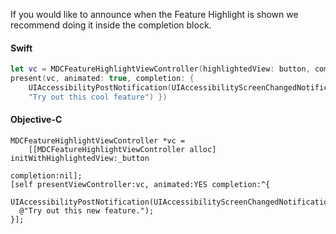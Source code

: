 If you would like to announce when the Feature Highlight is shown we recommend doing it inside the completion 
block.

#### Swift

```swift
let vc = MDCFeatureHighlightViewController(highlightedView: button, completion:nil)
present(vc, animated: true, completion: {
    UIAccessibilityPostNotification(UIAccessibilityScreenChangedNotification, 
    "Try out this cool feature") })
```

#### Objective-C

```objc
MDCFeatureHighlightViewController *vc =
    [[MDCFeatureHighlightViewController alloc] initWithHighlightedView:_button 
                                                            completion:nil];
[self presentViewController:vc, animated:YES completion:^{
  UIAccessibilityPostNotification(UIAccessibilityScreenChangedNotification, 
  @"Try out this new feature.");
}];
```

